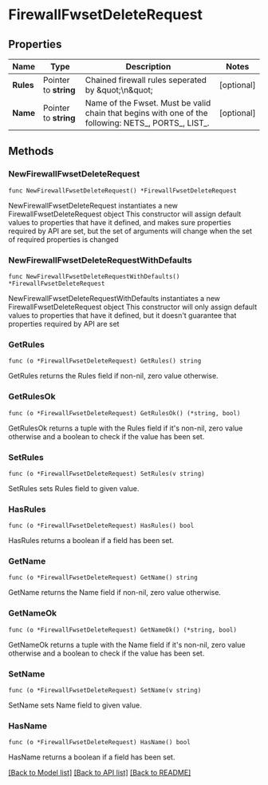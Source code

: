 # FirewallFwsetDeleteRequest

## Properties

Name | Type | Description | Notes
------------ | ------------- | ------------- | -------------
**Rules** | Pointer to **string** | Chained firewall rules seperated by \&quot;\\n\&quot; | [optional] 
**Name** | Pointer to **string** | Name of the Fwset. Must be valid chain that begins with one of the following: NETS_, PORTS_, LIST_.  | [optional] 

## Methods

### NewFirewallFwsetDeleteRequest

`func NewFirewallFwsetDeleteRequest() *FirewallFwsetDeleteRequest`

NewFirewallFwsetDeleteRequest instantiates a new FirewallFwsetDeleteRequest object
This constructor will assign default values to properties that have it defined,
and makes sure properties required by API are set, but the set of arguments
will change when the set of required properties is changed

### NewFirewallFwsetDeleteRequestWithDefaults

`func NewFirewallFwsetDeleteRequestWithDefaults() *FirewallFwsetDeleteRequest`

NewFirewallFwsetDeleteRequestWithDefaults instantiates a new FirewallFwsetDeleteRequest object
This constructor will only assign default values to properties that have it defined,
but it doesn't guarantee that properties required by API are set

### GetRules

`func (o *FirewallFwsetDeleteRequest) GetRules() string`

GetRules returns the Rules field if non-nil, zero value otherwise.

### GetRulesOk

`func (o *FirewallFwsetDeleteRequest) GetRulesOk() (*string, bool)`

GetRulesOk returns a tuple with the Rules field if it's non-nil, zero value otherwise
and a boolean to check if the value has been set.

### SetRules

`func (o *FirewallFwsetDeleteRequest) SetRules(v string)`

SetRules sets Rules field to given value.

### HasRules

`func (o *FirewallFwsetDeleteRequest) HasRules() bool`

HasRules returns a boolean if a field has been set.

### GetName

`func (o *FirewallFwsetDeleteRequest) GetName() string`

GetName returns the Name field if non-nil, zero value otherwise.

### GetNameOk

`func (o *FirewallFwsetDeleteRequest) GetNameOk() (*string, bool)`

GetNameOk returns a tuple with the Name field if it's non-nil, zero value otherwise
and a boolean to check if the value has been set.

### SetName

`func (o *FirewallFwsetDeleteRequest) SetName(v string)`

SetName sets Name field to given value.

### HasName

`func (o *FirewallFwsetDeleteRequest) HasName() bool`

HasName returns a boolean if a field has been set.


[[Back to Model list]](../README.md#documentation-for-models) [[Back to API list]](../README.md#documentation-for-api-endpoints) [[Back to README]](../README.md)


